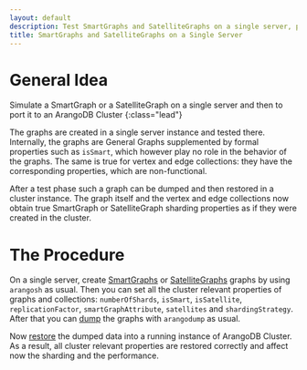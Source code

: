 ```yaml
---
layout: default 
description: Test SmartGraphs and SatelliteGraphs on a single server, port them to an ArangoDB Cluster  
title: SmartGraphs and SatelliteGraphs on a Single Server
---
```


# General Idea

Simulate a SmartGraph or a SatelliteGraph on a single server and then to port it to an ArangoDB
Cluster
{:class="lead"}

The graphs are created in a single server instance and tested there. Internally, the graphs are General
Graphs supplemented by formal properties such as `isSmart`, which however play no role in the behavior of the graphs. The
same is true for vertex and edge collections: they have the corresponding properties, which are non-functional.

After a test phase such a graph can be dumped and then restored in a cluster instance. The graph itself and the vertex
and edge collections now obtain true SmartGraph or SatelliteGraph sharding properties as if they were created in the
cluster.

# The Procedure

On a single server, create [SmartGraphs](graphs-smart-graphs-management.html) or [SatelliteGraphs](graphs-satellite-graphs-management.html)
graphs by using `arangosh` as usual. Then you can set all the cluster relevant properties of graphs and collections: `numberOfShards`, `isSmart`,
`isSatellite`, `replicationFactor`, `smartGraphAttribute`, `satellites` and `shardingStrategy`. 
After that you can [dump](programs-arangodump-examples.html) the graphs with `arangodump` as usual.

Now [restore](programs-arangorestore-examples.html) the dumped data into a running instance of ArangoDB Cluster. As a result,
all cluster relevant properties are restored correctly and affect now the sharding and the performance.


